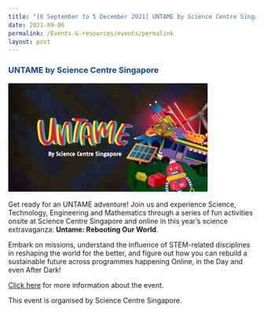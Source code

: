 ```yaml
---
title: "[6 September to 5 December 2021] UNTAME by Science Centre Singapore"
date: 2021-09-06
permalink: /Events-&-resources/events/permalink
layout: post
---
```

<h3 style="color:#124596; font-weight:bold;"><a style="color:#124596; text-decoration:none;" href="https://www.nparks.gov.sg/singaporegardenfestival/sgf-hort-show/show-info">UNTAME by Science Centre Singapore</a></h3>

![Alt text for image on Isomer site](/images/UNTAME%20by%20Science%20Centre%20Singapore.jpg)

Get ready for an UNTAME adventure! Join us and experience Science, Technology, Engineering and Mathematics through a series of fun activities onsite at Science Centre Singapore and online in this year’s science extravaganza: **Untame: Rebooting Our World**. 

Embark on missions, understand the influence of STEM-related disciplines in reshaping the world for the better, and figure out how you can rebuild a sustainable future across programmes happening Online, in the Day and even After Dark!

[Click here](https://www.science.edu.sg/whats-on/untame) for more information about the event. 

This event is organised by Science Centre Singapore. 
